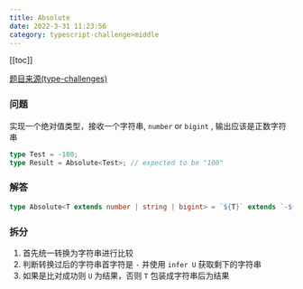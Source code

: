 ```yaml
---
title: Absolute
date: 2022-3-31 11:23:56
category: typescript-challenge>middle
---
```


[[toc]]

[题目来源(type-challenges)](https://github.com/type-challenges/type-challenges/blob/master/questions/529-medium-absolute/README.md)

### 问题
实现一个绝对值类型，接收一个字符串, `number` or `bigint` , 输出应该是正数字符串
```typescript
type Test = -100;
type Result = Absolute<Test>; // expected to be "100"
```

### 解答
```typescript
type Absolute<T extends number | string | bigint> = `${T}` extends `-${infer U}`? U :`${T}`
```

### 拆分
1. 首先统一转换为字符串进行比较
2. 判断转换过后的字符串首字符是 `-` 并使用 `infer U` 获取剩下的字符串
3. 如果是比对成功则 `U` 为结果，否则 `T` 包装成字符串后为结果
